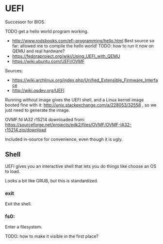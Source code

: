 # UEFI

Successor for BIOS.

TODO get a hello world program working.

- http://www.rodsbooks.com/efi-programming/hello.html Best source so far: allowed me to compile the hello world! TODO: how to run it now on QEMU and real hardware?
- https://fedoraproject.org/wiki/Using_UEFI_with_QEMU
- https://wiki.ubuntu.com/UEFI/OVMF

Sources:

- https://wiki.archlinux.org/index.php/Unified_Extensible_Firmware_Interface
- http://wiki.osdev.org/UEFI

Running without image gives the UEFI shell, and a Linux kernel image booted fine with it: http://unix.stackexchange.com/a/228053/32558 , so we just need to generate the image.

OVMF.fd IA32 r15214 downloaded from: https://sourceforge.net/projects/edk2/files/OVMF/OVMF-IA32-r15214.zip/download

Included in-source for convenience, even though it is ugly.

## Shell

UEFI gives you an interactive shell that lets you do things like choose an OS to load.

Looks a bit like GRUB, but this is standardized.

### exit

Exit the shell.

### fs0:

Enter a filesystem.

TODO: how to make it visible in the first place?
